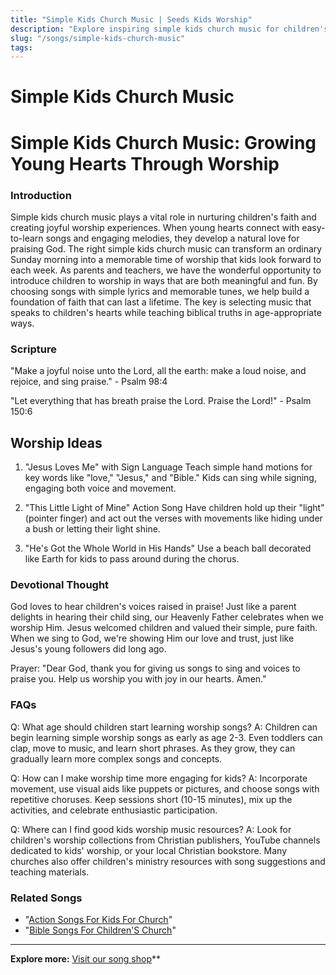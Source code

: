```yaml
---
title: "Simple Kids Church Music | Seeds Kids Worship"
description: "Explore inspiring simple kids church music for children's worship and faith development. Biblical music resources for families and ministry."
slug: "/songs/simple-kids-church-music"
tags:
---
```


# Simple Kids Church Music

# Simple Kids Church Music: Growing Young Hearts Through Worship

### Introduction
Simple kids church music plays a vital role in nurturing children's faith and creating joyful worship experiences. When young hearts connect with easy-to-learn songs and engaging melodies, they develop a natural love for praising God. The right simple kids church music can transform an ordinary Sunday morning into a memorable time of worship that kids look forward to each week. As parents and teachers, we have the wonderful opportunity to introduce children to worship in ways that are both meaningful and fun. By choosing songs with simple lyrics and memorable tunes, we help build a foundation of faith that can last a lifetime. The key is selecting music that speaks to children's hearts while teaching biblical truths in age-appropriate ways.

### Scripture
"Make a joyful noise unto the Lord, all the earth: make a loud noise, and rejoice, and sing praise." - Psalm 98:4

"Let everything that has breath praise the Lord. Praise the Lord!" - Psalm 150:6

## Worship Ideas
1. "Jesus Loves Me" with Sign Language
Teach simple hand motions for key words like "love," "Jesus," and "Bible." Kids can sing while signing, engaging both voice and movement.

2. "This Little Light of Mine" Action Song
Have children hold up their "light" (pointer finger) and act out the verses with movements like hiding under a bush or letting their light shine.

3. "He's Got the Whole World in His Hands"
Use a beach ball decorated like Earth for kids to pass around during the chorus.

### Devotional Thought
God loves to hear children's voices raised in praise! Just like a parent delights in hearing their child sing, our Heavenly Father celebrates when we worship Him. Jesus welcomed children and valued their simple, pure faith. When we sing to God, we're showing Him our love and trust, just like Jesus's young followers did long ago.

Prayer: "Dear God, thank you for giving us songs to sing and voices to praise you. Help us worship you with joy in our hearts. Amen."

### FAQs
Q: What age should children start learning worship songs?
A: Children can begin learning simple worship songs as early as age 2-3. Even toddlers can clap, move to music, and learn short phrases. As they grow, they can gradually learn more complex songs and concepts.

Q: How can I make worship time more engaging for kids?
A: Incorporate movement, use visual aids like puppets or pictures, and choose songs with repetitive choruses. Keep sessions short (10-15 minutes), mix up the activities, and celebrate enthusiastic participation.

Q: Where can I find good kids worship music resources?
A: Look for children's worship collections from Christian publishers, YouTube channels dedicated to kids' worship, or your local Christian bookstore. Many churches also offer children's ministry resources with song suggestions and teaching materials.

### Related Songs

- "[Action Songs For Kids For Church](/songs/action-songs-for-kids-for-church/)"
- "[Bible Songs For Children'S Church](/songs/bible-songs-for-children-s-church/)"

---

**Explore more:** [Visit our song shop](https://seedskidsworship.com/shop)**

<!-- Schema Markup -->
<script type="application/ld+json">
{
  "@context": "https://schema.org",
  "@type": "MusicRecording",
  "name": "Simple Kids Church Music",
  "byArtist": {
    "@type": "MusicGroup",
    "name": "Seeds Kids Worship"
  },
  "isFamilyFriendly": true,
  "url": "https://seedskidsworship.com/songs/simple-kids-church-music/"
}
</script>